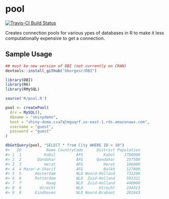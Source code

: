 # pool

[![Travis-CI Build Status](https://travis-ci.org/bborgesr/pool.svg?branch=master)](https://travis-ci.org/bborgesr/pool)

Creates connection pools for various ypes of databases in R to make it less computationally expensive to get a connection.

## Sample Usage

```r
## must be new version of DBI (not currently on CRAN)
devtools::install_github("bborgesr/DBI")

library(DBI)
library(R6)
library(RMySQL)

source('R/pool.R')

pool <- createPool(
  drv = MySQL(), 
  dbname = "shinydemo",
  host = "shiny-demo.csa7qlmguqrf.us-east-1.rds.amazonaws.com",
  username = "guest",
  password = "guest"
)

dbGetQuery(pool, "SELECT * from City WHERE ID < 10")
#>   ID           Name CountryCode      District Population
#> 1  1          Kabul         AFG         Kabol    1780000
#> 2  2       Qandahar         AFG      Qandahar     237500
#> 3  3          Herat         AFG         Herat     186800
#> 4  4 Mazar-e-Sharif         AFG         Balkh     127800
#> 5  5      Amsterdam         NLD Noord-Holland     731200
#> 6  6      Rotterdam         NLD  Zuid-Holland     593321
#> 7  7           Haag         NLD  Zuid-Holland     440900
#> 8  8        Utrecht         NLD       Utrecht     234323
#> 9  9      Eindhoven         NLD Noord-Brabant     201843
```
